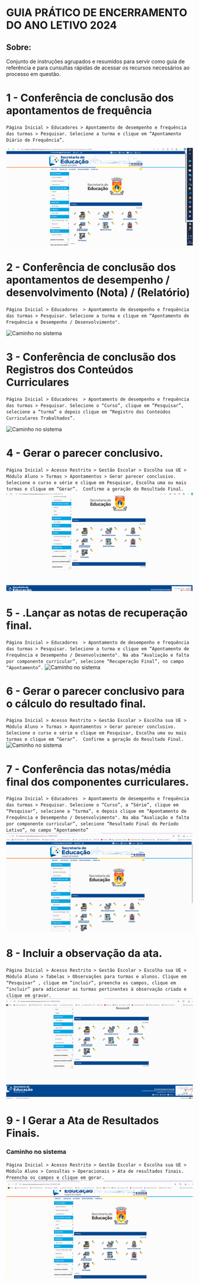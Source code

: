 
# GUIA  PRÁTICO DE ENCERRAMENTO DO ANO LETIVO 2024
## Sobre:
Conjunto de instruções agrupados e resumidos para servir como guia de referência e para cunsultas rápidas de acessar os recursos necessários ao processo em questão.

# 1 - Conferência de conclusão dos apontamentos de frequência 
`
Página Inicial > Educadores > Apontamento de desempenho e frequência das turmas > Pesquisar. Selecione a turma e clique em “Apontamento Diário de Frequência”.
`

![Caminho no sistema](img/rec001.gif)


# 2 - Conferência de conclusão dos apontamentos de desempenho / desenvolvimento (Nota) / (Relatório)

`
Página Inicial > Educadores  > Apontamento de desempenho e frequência das turmas > Pesquisar. Selecione a turma e clique em “Apontamento de Frequência e Desempenho / Desenvolvimento".
`

![Caminho no sistema](img/rec002.gif)

# 3 - Conferência de conclusão dos Registros dos Conteúdos Curriculares

`
Página Inicial > Educadores  > Apontamento de desempenho e frequência das turmas > Pesquisar. Selecione o “Curso”, clique em “Pesquisar”, selecione a “turma” e depois clique em “Registro dos Conteúdos Curriculares Trabalhados”.
`

![Caminho no sistema](img/rec003.gif)

# 4 - Gerar o parecer conclusivo.

`
Página Inicial > Acesso Restrito > Gestão Escolar > Escolha sua UE > Módulo Aluno > Turmas > Apontamentos > Gerar parecer conclusivo. Selecione o curso e série e clique em Pesquisar, Escolha uma ou mais turmas e clique em “Gerar”.  Confirme a geração do Resultado Final.
`
![Caminho no sistema](img/rec004.gif)

# 5 - .Lançar as notas de recuperação final.

`
Página Inicial > Educadores  > Apontamento de desempenho e frequência das turmas > Pesquisar. Selecione a turma e clique em “Apontamento de Frequência e Desempenho / Desenvolvimento". Na aba “Avaliação e falta por componente curricular”, selecione “Recuperação Final”, no campo “Apontamento”.
`
![Caminho no sistema](img/rec005.gif)
# 6 - Gerar o parecer conclusivo para o cálculo do resultado final.

`
Página Inicial > Acesso Restrito > Gestão Escolar > Escolha sua UE > Módulo Aluno > Turmas > Apontamentos > Gerar parecer conclusivo. Selecione o curso e série e clique em Pesquisar, Escolha uma ou mais turmas e clique em “Gerar”.  Confirme a geração do Resultado Final.
`
![Caminho no sistema](img/rec005.gif)


# 7 - Conferência das notas/média final dos componentes curriculares.

`
Página Inicial > Educadores  > Apontamento de desempenho e frequência das turmas > Pesquisar. Selecione o “Curso”, a “Série”, clique em “Pesquisar”, selecione a “turma”, e depois clique em “Apontamento de Frequência e Desempenho / Desenvolvimento". Na aba “Avaliação e falta por componente curricular”, selecione “Resultado Final do Período Letivo”, no campo “Apontamento”
`
![Caminho no sistema](img/rec007.gif)

# 8 -  Incluir a observação da ata.

`
Página Inicial > Acesso Restrito > Gestão Escolar > Escolha sua UE > Módulo Aluno > Tabelas > Observações para turmas e alunos. Clique em “Pesquisar” , clique em “incluir”, preencha os campos, clique em “incluir” para adicionar as turmas pertinentes à observação criada e clique em gravar. 
`
![Caminho no sistema](img/rec008.gif)

# 9 -  I Gerar a Ata de Resultados Finais.

### **Caminho no sistema**
`
Página Inicial > Acesso Restrito > Gestão Escolar > Escolha sua UE > Módulo Aluno > Consultas > Operacionais > Ata de resultados finais. Preencha os campos e clique em gerar. 
`
![Caminho no sistema](img/rec009.gif)
